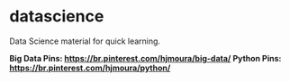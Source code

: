 # datascience
Data Science material for quick learning.

<strong>Big Data Pins: <strong> https://br.pinterest.com/hjmoura/big-data/
<strong>Python   Pins: </strong> https://br.pinterest.com/hjmoura/python/


